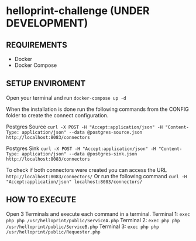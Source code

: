 # helloprint-challenge (UNDER DEVELOPMENT)

## REQUIREMENTS
- Docker
- Docker Compose

## SETUP ENVIROMENT
Open your terminal and run `docker-compose up -d`

When the installation is done run the following commands from the CONFIG folder to create the connect configuration.

Postgres Source
`curl -X POST -H "Accept:application/json" -H "Content-Type: application/json" --data @postgres-source.json http://localhost:8083/connectors`

Postgres Sink
`curl -X POST -H "Accept:application/json" -H "Content-Type: application/json" --data @postgres-sink.json http://localhost:8083/connectors`

To check if both connectors were created you can access the URL
`http://localhost:8083/connectors/`
Or run the following command
`curl -H "Accept:application/json" localhost:8083/connectors/`

## HOW TO EXECUTE
Open 3 Terminals and execute each command in a terminal.
Terminal 1: `exec php php /usr/helloprint/public/ServiceA.php`
Terminal 2: `exec php php /usr/helloprint/public/ServiceB.php`
Terminal 3: `exec php php /usr/helloprint/public/Requester.php`